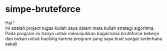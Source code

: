 # simpe-bruteforce
Hai ! <br>
Ini adalah project tugas kuliah saya dalam mata kuliah strategi algoritma. Pada program ini hanya untuk menunjukkan bagaimana bruteforce bekerja dan bukan untuk hacking karena program yang saya buat sangat sederhana sekali
